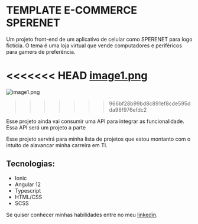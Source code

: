 # TEMPLATE E-COMMERCE SPERENET

Um projeto front-end de um aplicativo de celular como SPERENET para logo fictícia. O tema é uma loja virtual que vende computadores e periféricos para gamers de preferência.

<<<<<<< HEAD
[image1.png](https://postimg.cc/ftGrf6Cj)
=======
![image1.png](https://postimg.cc/ftGrf6Cj)
>>>>>>> 966bf28b99bd8c891ef8cde595dda98f976efdc2

Esse projeto ainda vai consumir uma API para integrar as funcionalidade. Essa API será um projeto a parte

Esse projeto servirá para minha lista de projetos que estou montanto com o
intuito de alavancar minha carreira em TI.

## Tecnologias:

- Ionic
- Angular 12
- Typescript
- HTML/CSS
- SCSS



Se quiser conhecer minhas habilidades entre no meu [linkedin](https://www.linkedin.com/in/roberto-carlos-677851174/).